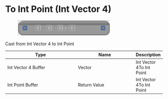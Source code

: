 # To Int Point (Int Vector 4)

<div align="left" data-full-width="false">

<figure><img src="To_Int_Point_(Int_Vector_4).png" alt=""><figcaption></figcaption></figure>

</div>

Cast from Int Vector 4 to Int Point

<table>
<thead><tr><th width="250">Type</th><th width="200">Name</th><th>Description</th></tr></thead>
<tbody>
<tr><td>Int Vector 4 Buffer</td><td>Vector</td><td>Int Vector 4To Int Point</td></tr>
<tr><td>Int Point Buffer</td><td>Return Value</td><td>Int Vector 4To Int Point</td></tr>
</tbody>
</table>